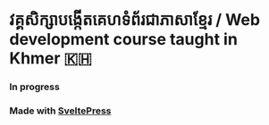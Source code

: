 # វគ្គសិក្សាបង្កើតគេហទំព័រជាភាសាខ្មែរ / Web development course taught in Khmer 🇰🇭
### **In progress**

### Made with [SveltePress](https://sveltepress.geopjr.dev/)
